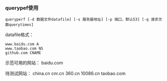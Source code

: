 ### querypef使用
```
queryperf [-d 数据文件datafile] [-s 服务器地址] [-p 端口，默认53] [-q 请求次数querytimes]
```

datafile格式：
```
www.baidu.com A
www.taobao.com NS
github.com CNAME
```

示范可用的网站：
baidu.com

待测试网站：
china.cn
cnr.cn
360.cn
10086.cn
taobao.com